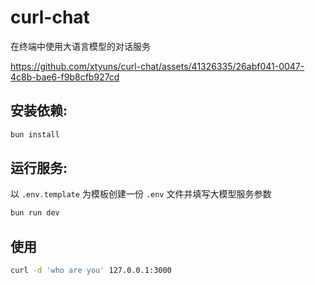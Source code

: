 # curl-chat
在终端中使用大语言模型的对话服务

https://github.com/xtyuns/curl-chat/assets/41326335/26abf041-0047-4c8b-bae6-f9b8cfb927cd


## 安装依赖:

```bash
bun install
```

## 运行服务:


以 `.env.template` 为模板创建一份 `.env` 文件并填写大模型服务参数



```bash
bun run dev
```

## 使用
```bash
curl -d 'who are you' 127.0.0.1:3000
```